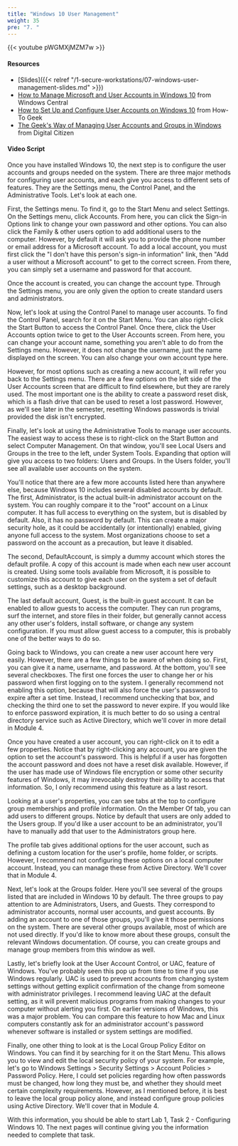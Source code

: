 ```yaml
---
title: "Windows 10 User Management"
weight: 35
pre: "7. "
---
```


{{< youtube pWGMXjMZM7w >}}

#### Resources

* [Slides]({{< relref "/1-secure-workstations/07-windows-user-management-slides.md" >}})
* [How to Manage Microsoft and User Accounts in Windows 10](https://www.windowscentral.com/how-manage-user-accounts-settings-windows-10) from Windows Central
* [How to Set Up and Configure User Accounts on Windows 10](https://www.howtogeek.com/224847/how-to-set-up-and-configure-user-accounts-on-windows-10/) from How-To Geek
* [The Geek's Way of Managing User Accounts and Groups in Windows](https://www.digitalcitizen.life/geeks-way-managing-user-accounts-and-groups?utm_source=7tutorials.com&utm_medium=redirect&utm_campaign=7_Tutorials_Redirect) from Digital Citizen

#### Video Script

Once you have installed Windows 10, the next step is to configure the user accounts and groups needed on the system. There are three major methods for configuring user accounts, and each give you access to different sets of features. They are the Settings menu, the Control Panel, and the Administrative Tools. Let's look at each one.

First, the Settings menu. To find it, go to the Start Menu and select Settings. On the Settings menu, click Accounts. From here, you can click the Sign-in Options link to change your own password and other options. You can also click the Family & other users option to add additional users to the computer. However, by default it will ask you to provide the phone number or email address for a Microsoft account. To add a local account, you must first click the "I don't have this person's sign-in information" link, then "Add a user without a Microsoft account" to get to the correct screen. From there, you can simply set a username and password for that account.

Once the account is created, you can change the account type. Through the Settings menu, you are only given the option to create standard users and administrators.

Now, let's look at using the Control Panel to manage user accounts. To find the Control Panel, search for it on the Start Menu. You can also right-click the Start Button to access the Control Panel. Once there, click the User Accounts option twice to get to the User Accounts screen. From here, you can change your account name, something you aren't able to do from the Settings menu. However, it does not change the username, just the name displayed on the screen. You can also change your own account type here.

However, for most options such as creating a new account, it will refer you back to the Settings menu. There are a few options on the left side of the User Accounts screen that are difficult to find elsewhere, but they are rarely used. The most important one is the ability to create a password reset disk, which is a flash drive that can be used to reset a lost password. However, as we'll see later in the semester, resetting Windows passwords is trivial provided the disk isn't encrypted.

Finally, let's look at using the Administrative Tools to manage user accounts. The easiest way to access these is to right-click on the Start Button and select Computer Management. On that window, you'll see Local Users and Groups in the tree to the left, under System Tools. Expanding that option will give you access to two folders: Users and Groups. In the Users folder, you'll see all available user accounts on the system.

You'll notice that there are a few more accounts listed here than anywhere else, because Windows 10 includes several disabled accounts by default. The first, Administrator, is the actual built-in administrator account on the system. You can roughly compare it to the "root" account on a Linux computer. It has full access to everything on the system, but is disabled by default. Also, it has no password by default. This can create a major security hole, as it could be accidentally (or intentionally) enabled, giving anyone full access to the system. Most organizations choose to set a password on the account as a precaution, but leave it disabled.

The second, DefaultAccount, is simply a dummy account which stores the default profile. A copy of this account is made when each new user account is created. Using some tools available from Microsoft, it is possible to customize this account to give each user on the system a set of default settings, such as a desktop background.

The last default account, Guest, is the built-in guest account. It can be enabled to allow guests to access the computer. They can run programs, surf the internet, and store files in their folder, but generally cannot access any other user's folders, install software, or change any system configuration. If you must allow guest access to a computer, this is probably one of the better ways to do so.

Going back to Windows, you can create a new user account here very easily. However, there are a few things to be aware of when doing so. First, you can give it a name, username, and password. At the bottom, you'll see several checkboxes. The first one forces the user to change her or his password when first logging on to the system. I generally recommend not enabling this option, because that will also force the user's password to expire after a set time. Instead, I recommend unchecking that box, and checking the third one to set the password to never expire. If you would like to enforce password expiration, it is much better to do so using a central directory service such as Active Directory, which we'll cover in more detail in Module 4.

Once you have created a user account, you can right-click on it to edit a few properties. Notice that by right-clicking any account, you are given the option to set the account's password. This is helpful if a user has forgotten the account password and does not have a reset disk available. However, if the user has made use of Windows file encryption or some other security features of Windows, it may irrevocably destroy their ability to access that information. So, I only recommend using this feature as a last resort.

Looking at a user's properties, you can see tabs at the top to configure group memberships and profile information. On the Member Of tab, you can add users to different groups. Notice by default that users are only added to the Users group. If you'd like a user account to be an administrator, you'll have to manually add that user to the Administrators group here.

The profile tab gives additional options for the user account, such as defining a custom location for the user's profile, home folder, or scripts. However, I recommend not configuring these options on a local computer account. Instead, you can manage these from Active Directory. We'll cover that in Module 4.

Next, let's look at the Groups folder. Here you'll see several of the groups listed that are included in Windows 10 by default. The three groups to pay attention to are Administrators, Users, and Guests. They correspond to administrator accounts, normal user accounts, and guest accounts. By adding an account to one of those groups, you'll give it those permissions on the system. There are several other groups available, most of which are not used directly. If you'd like to know more about these groups, consult the relevant Windows documentation. Of course, you can create groups and manage group members from this window as well.

Lastly, let's briefly look at the User Account Control, or UAC, feature of Windows. You've probably seen this pop up from time to time if you use Windows regularly. UAC is used to prevent accounts from changing system settings without getting explicit confirmation of the change from someone with administrator privileges. I recommend leaving UAC at the default setting, as it will prevent malicious programs from making changes to your computer without alerting you first. On earlier versions of Windows, this was a major problem. You can compare this feature to how Mac and Linux computers constantly ask for an administrator account's password whenever software is installed or system settings are modified.

Finally, one other thing to look at is the Local Group Policy Editor on Windows. You can find it by searching for it on the Start Menu. This allows you to view and edit the local security policy of your system. For example, let's go to Windows Settings > Security Settings > Account Policies > Password Policy. Here, I could set policies regarding how often passwords must be changed, how long they must be, and whether they should meet certain complexity requirements. However, as I mentioned before, it is best to leave the local group policy alone, and instead configure group policies using Active Directory. We'll cover that in Module 4.

With this information, you should be able to start Lab 1, Task 2 - Configuring Windows 10. The next pages will continue giving you the information needed to complete that task.

